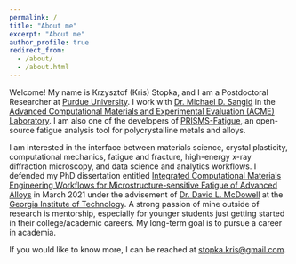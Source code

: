 ```yaml
---
permalink: /
title: "About me"
excerpt: "About me"
author_profile: true
redirect_from: 
  - /about/
  - /about.html
---
```


Welcome! My name is Krzysztof (Kris) Stopka, and I am a Postdoctoral Researcher at [Purdue University](https://www.purdue.edu/). I work with [Dr. Michael D. Sangid](https://engineering.purdue.edu/AAE/people/ptProfile?resource_id=73161) in the [Advanced Computational Materials and Experimental Evaluation (ACME) Laboratory](https://engineering.purdue.edu/~msangid/). I am also one of the developers of [PRISMS-Fatigue](https://github.com/prisms-center/Fatigue), an open-source fatigue analysis tool for polycrystalline metals and alloys.

I am interested in the interface between materials science, crystal plasticity, computational mechanics, fatigue and fracture, high-energy x-ray diffraction microscopy, and data science and analytics workflows. I defended my PhD dissertation entitled [Integrated Computational Materials Engineering Workflows for Microstructure-sensitive Fatigue of Advanced Alloys](http://hdl.handle.net/1853/64725) in March 2021 under the advisement of [Dr. David L. McDowell](http://me.gatech.edu/faculty/mcdowell) at the [Georgia Institute of Technology](https://www.gatech.edu/). A strong passion of mine outside of research is mentorship, especially for younger students just getting started in their college/academic careers. My long-term goal is to pursue a career in academia.

If you would like to know more, I can be reached at [stopka.kris@gmail.com](stopka.kris@gmail.com).